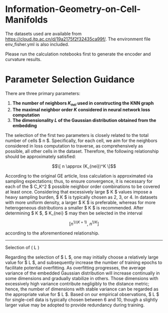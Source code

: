 # Information-Geometry-on-Cell-Manifolds

The datasets used are available from https://cloud.itp.ac.cn/d/19a2175f2f32435ca99f/. The environment file env_fisher.yml is also included.

Please run the calculation notebooks first to generate the encoder and curvature results.

# Parameter Selection Guidance

There are three primary parameters:

1. **The number of neighbors $K_{nei}$ used in constructing the KNN graph**
2. **The maximal neighbor order $K$ considered in neural network loss computation**
3. **The dimensionality $L$ of the Gaussian distribution obtained from the embedding**

The selection of the first two parameters is closely related to the total number of cells $ n $. Specifically, for each cell, we aim for the neighbors considered in loss computation to traverse, as comprehensively as possible, all other cells in the dataset. Therefore, the following relationship should be approximately satisfied:

$$\[
n \approx (K_{nei})^K
\]$$

According to the original GE article, loss calculation is approximated via sampling expectations; thus, to ensure convergence, it is necessary for each of the $ C_K^2 $ possible neighbor order combinations to be covered at least once. Considering that excessively large $ K $ values impose a heavy sampling burden, $ K $ is typically chosen as 2, 3, or 4. In datasets with more uniform density, a larger $ K $ is preferable, whereas for more heterogeneous distributions a smaller $ K $ is recommended. After determining $ K $, $ K_{nei} $ may then be selected in the interval

$$
[n^{1/(K+1)},\ n^{1/K}]
$$

according to the aforementioned relationship.

---

Selection of \( L \)

Regarding the selection of $ L $, one may initially choose a relatively large value for $ L $, and subsequently increase the number of training epochs to facilitate potential overfitting. As overfitting progresses, the average variance of the embedded Gaussian distribution will increase continually in some dimensions and gradually stabilize in others. Those dimensions with excessively high variance contribute negligibly to the distance metric; hence, the number of dimensions with stable variance can be regarded as the appropriate value for $ L $. Based on our empirical observations, $ L $ for single-cell data is typically chosen between 6 and 10, though a slightly larger value may be adopted to provide redundancy during training.
